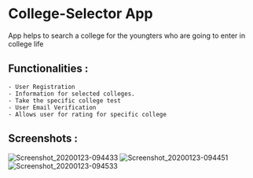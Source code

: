 # College-Selector App
 App helps to search a college for the youngters who are going to enter in college life
##  Functionalities :
    - User Registration
    - Information for selected colleges.
    - Take the specific college test
    - User Email Verification
    - Allows user for rating for specific college

## Screenshots :
![Screenshot_20200123-094433](https://user-images.githubusercontent.com/41748122/72970896-8b7da700-3dee-11ea-87a1-c558f4bdde55.png)
![Screenshot_20200123-094451](https://user-images.githubusercontent.com/41748122/72970927-a2bc9480-3dee-11ea-9488-2a7297101f90.png)
![Screenshot_20200123-094533](https://user-images.githubusercontent.com/41748122/72970945-aea85680-3dee-11ea-90f2-893001032ec9.png)
